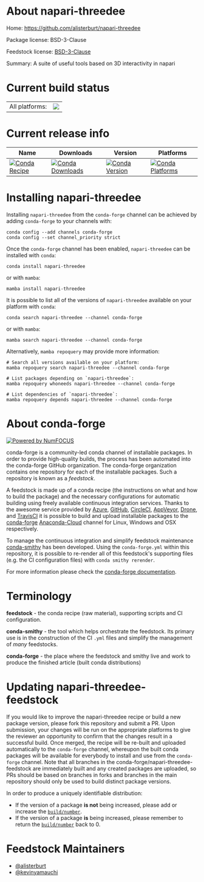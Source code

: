 About napari-threedee
=====================

Home: https://github.com/alisterburt/napari-threedee

Package license: BSD-3-Clause

Feedstock license: [BSD-3-Clause](https://github.com/conda-forge/napari-threedee-feedstock/blob/main/LICENSE.txt)

Summary: A suite of useful tools based on 3D interactivity in napari

Current build status
====================


<table><tr><td>All platforms:</td>
    <td>
      <a href="https://dev.azure.com/conda-forge/feedstock-builds/_build/latest?definitionId=17746&branchName=main">
        <img src="https://dev.azure.com/conda-forge/feedstock-builds/_apis/build/status/napari-threedee-feedstock?branchName=main">
      </a>
    </td>
  </tr>
</table>

Current release info
====================

| Name | Downloads | Version | Platforms |
| --- | --- | --- | --- |
| [![Conda Recipe](https://img.shields.io/badge/recipe-napari--threedee-green.svg)](https://anaconda.org/conda-forge/napari-threedee) | [![Conda Downloads](https://img.shields.io/conda/dn/conda-forge/napari-threedee.svg)](https://anaconda.org/conda-forge/napari-threedee) | [![Conda Version](https://img.shields.io/conda/vn/conda-forge/napari-threedee.svg)](https://anaconda.org/conda-forge/napari-threedee) | [![Conda Platforms](https://img.shields.io/conda/pn/conda-forge/napari-threedee.svg)](https://anaconda.org/conda-forge/napari-threedee) |

Installing napari-threedee
==========================

Installing `napari-threedee` from the `conda-forge` channel can be achieved by adding `conda-forge` to your channels with:

```
conda config --add channels conda-forge
conda config --set channel_priority strict
```

Once the `conda-forge` channel has been enabled, `napari-threedee` can be installed with `conda`:

```
conda install napari-threedee
```

or with `mamba`:

```
mamba install napari-threedee
```

It is possible to list all of the versions of `napari-threedee` available on your platform with `conda`:

```
conda search napari-threedee --channel conda-forge
```

or with `mamba`:

```
mamba search napari-threedee --channel conda-forge
```

Alternatively, `mamba repoquery` may provide more information:

```
# Search all versions available on your platform:
mamba repoquery search napari-threedee --channel conda-forge

# List packages depending on `napari-threedee`:
mamba repoquery whoneeds napari-threedee --channel conda-forge

# List dependencies of `napari-threedee`:
mamba repoquery depends napari-threedee --channel conda-forge
```


About conda-forge
=================

[![Powered by
NumFOCUS](https://img.shields.io/badge/powered%20by-NumFOCUS-orange.svg?style=flat&colorA=E1523D&colorB=007D8A)](https://numfocus.org)

conda-forge is a community-led conda channel of installable packages.
In order to provide high-quality builds, the process has been automated into the
conda-forge GitHub organization. The conda-forge organization contains one repository
for each of the installable packages. Such a repository is known as a *feedstock*.

A feedstock is made up of a conda recipe (the instructions on what and how to build
the package) and the necessary configurations for automatic building using freely
available continuous integration services. Thanks to the awesome service provided by
[Azure](https://azure.microsoft.com/en-us/services/devops/), [GitHub](https://github.com/),
[CircleCI](https://circleci.com/), [AppVeyor](https://www.appveyor.com/),
[Drone](https://cloud.drone.io/welcome), and [TravisCI](https://travis-ci.com/)
it is possible to build and upload installable packages to the
[conda-forge](https://anaconda.org/conda-forge) [Anaconda-Cloud](https://anaconda.org/)
channel for Linux, Windows and OSX respectively.

To manage the continuous integration and simplify feedstock maintenance
[conda-smithy](https://github.com/conda-forge/conda-smithy) has been developed.
Using the ``conda-forge.yml`` within this repository, it is possible to re-render all of
this feedstock's supporting files (e.g. the CI configuration files) with ``conda smithy rerender``.

For more information please check the [conda-forge documentation](https://conda-forge.org/docs/).

Terminology
===========

**feedstock** - the conda recipe (raw material), supporting scripts and CI configuration.

**conda-smithy** - the tool which helps orchestrate the feedstock.
                   Its primary use is in the construction of the CI ``.yml`` files
                   and simplify the management of *many* feedstocks.

**conda-forge** - the place where the feedstock and smithy live and work to
                  produce the finished article (built conda distributions)


Updating napari-threedee-feedstock
==================================

If you would like to improve the napari-threedee recipe or build a new
package version, please fork this repository and submit a PR. Upon submission,
your changes will be run on the appropriate platforms to give the reviewer an
opportunity to confirm that the changes result in a successful build. Once
merged, the recipe will be re-built and uploaded automatically to the
`conda-forge` channel, whereupon the built conda packages will be available for
everybody to install and use from the `conda-forge` channel.
Note that all branches in the conda-forge/napari-threedee-feedstock are
immediately built and any created packages are uploaded, so PRs should be based
on branches in forks and branches in the main repository should only be used to
build distinct package versions.

In order to produce a uniquely identifiable distribution:
 * If the version of a package **is not** being increased, please add or increase
   the [``build/number``](https://docs.conda.io/projects/conda-build/en/latest/resources/define-metadata.html#build-number-and-string).
 * If the version of a package **is** being increased, please remember to return
   the [``build/number``](https://docs.conda.io/projects/conda-build/en/latest/resources/define-metadata.html#build-number-and-string)
   back to 0.

Feedstock Maintainers
=====================

* [@alisterburt](https://github.com/alisterburt/)
* [@kevinyamauchi](https://github.com/kevinyamauchi/)

